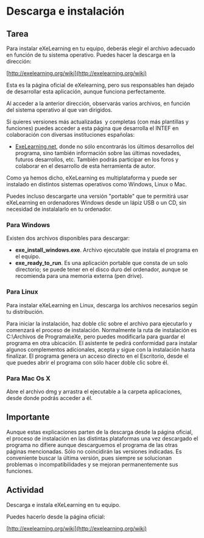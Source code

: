 
# Descarga e instalación

## Tarea

Para instalar eXeLearning en tu equipo, deberás elegir el archivo adecuado en función de tu sistema operativo. Puedes hacer la descarga en la dirección:

[http://exelearning.org/wiki](http://exelearning.org/wiki)

Esta es la página oficial de eXelearning, pero sus responsables han dejado de desarrollar esta aplicación, aunque funciona perfectamente.

Al acceder a la anterior dirección, observarás varios archivos, en función del sistema operativo al que van dirigidos.

Si quieres versiones más actualizadas  y completas (con más plantillas y funciones) puedes acceder a  esta  página que desarrolla el INTEF en colaboración con diversas instituciones españolas:

- [ExeLearning.net](http://exelearning.net/), donde no sólo encontrarás los últimos desarrollos del programa, sino también información sobre las últimas novedades, futuros desarrollos, etc. También podrás participar en los foros y colaborar en el desarrollo de esta herramienta de autor.

Como ya hemos dicho, eXeLearning es multiplataforma y puede ser instalado en distintos sistemas operativos como Windows, Linux o Mac.

Puedes incluso descargarte una versión "portable" que te permitirá usar eXeLearning en ordenadores Windows desde un lápiz USB o un CD, sin necesidad de instalalarlo en tu ordenador.


### Para Windows

Existen dos archivos disponibles para descargar:

- **exe_install_windows.exe**. Archivo ejecutable que instala el programa en el equipo.
- **exe_ready_to_run**. Es una aplicación portable que consta de un solo directorio; se puede tener en el disco duro del ordenador, aunque se recomienda para una memoria externa (pen drive).


### Para Linux

Para instalar eXeLearning en Linux, descarga los archivos necesarios según tu distribución.

Para iniciar la instalación, haz doble clic sobre el archivo para ejecutarlo y comenzará el proceso de instalación. Normalmente la ruta de instalación es C:\Archivos de Programa\eXe, pero puedes modificarla para guardar el programa en otra ubicación. El asistente te pedirá conformidad para instalar algunos complementos adicionales, acepta y sigue con la instalación hasta finalizar. El programa genera un acceso directo en el Escritorio, desde el que puedes abrir el programa con sólo hacer doble clic sobre él.


### Para Mac Os X

Abre el archivo dmg y arrastra el ejecutable a la carpeta aplicaciones, desde donde podrás acceder a él.

## Importante

Aunque estas explicaciones parten de la descarga desde la página oficial, el proceso de instalación en las distintas plataformas una vez descargado el programa no difiere aunque descarguemos el programa de las otras páginas mencionadas. Sólo no coincidirán las versiones indicadas. Es conveniente buscar la última versión, pues siempre se solucionan problemas o incompatibilidades y se mejoran permanentemente sus funciones.

## Actividad

Descarga e instala eXeLearning en tu equipo.

Puedes hacerlo desde la página oficial:

[http://exelearning.org/wiki](http://exelearning.org/wiki)
